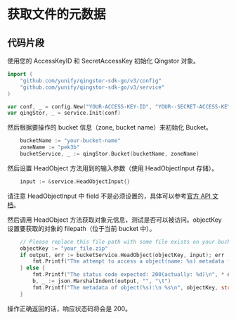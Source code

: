 # 获取文件的元数据 

## 代码片段

使用您的 AccessKeyID 和 SecretAccessKey 初始化 Qingstor 对象。

```go
import (
	"github.com/yunify/qingstor-sdk-go/v3/config"
	"github.com/yunify/qingstor-sdk-go/v3/service"
)

var conf, _ = config.New("YOUR-ACCESS-KEY-ID", "YOUR--SECRET-ACCESS-KEY")
var qingStor, _ = service.Init(conf)
```

然后根据要操作的 bucket 信息（zone, bucket name）来初始化 Bucket。

```go
	bucketName := "your-bucket-name"
	zoneName := "pek3b"
	bucketService, _ := qingStor.Bucket(bucketName, zoneName)
```

然后设置 HeadObject 方法用到的输入参数（使用 HeadObjectInput 存储）。

```go
	input := &service.HeadObjectInput{}
```

请注意 HeadObjectInput 中 field 不是必须设置的，具体可以参考[官方 API 文档](https://docs.qingcloud.com/qingstor/api/object/head)。

然后调用 HeadObject 方法获取对象元信息，测试是否可以被访问。objectKey 设置要获取的对象的 filepath（位于当前 bucket 中）。

```go
	// Please replace this file path with some file exists on your bucket.
	objectKey := "your_file.zip"
	if output, err := bucketService.HeadObject(objectKey, input); err != nil {
		fmt.Printf("The attempt to access a object(name: %s) metadata failed with given error: %s\n", bucketName, err)
	} else {
		fmt.Printf("The status code expected: 200(actually: %d)\n", * output.StatusCode)
		b, _ := json.MarshalIndent(output, "", "\t")
		fmt.Printf("The metadata of object(%s):\n %s\n", objectKey, string(b))
	}
```

操作正确返回的话，响应状态码将会是 200。
